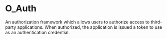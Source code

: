 # O_Auth

An authorization framework which allows users to authorize access to third-party applications. When authorized, the application is issued a token to use as an authentication credential.
